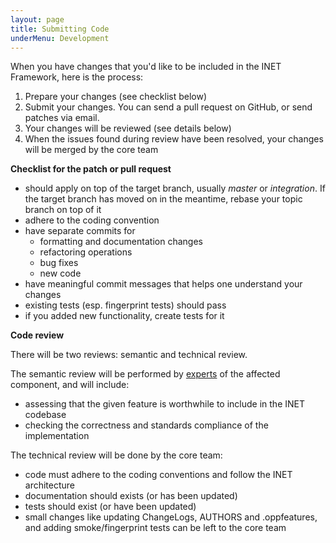 ```yaml
---
layout: page
title: Submitting Code
underMenu: Development
---
```


When you have changes that you'd like to be included in the INET Framework, here is the process:

1.  Prepare your changes (see checklist below)
2.  Submit your changes. You can send a pull request on GitHub, or send patches via email.
3.  Your changes will be reviewed (see details below)
4.  When the issues found during review have been resolved, your changes will be merged by the core team

**Checklist for the patch or pull request**

*   should apply on top of the target branch, usually *master* or *integration*. 
    If the target branch has moved on in the meantime, rebase your topic branch on top of it
*   adhere to the coding convention
*   have separate commits for
    *   formatting and documentation changes
    *   refactoring operations
    *   bug fixes
    *   new code
*   have meaningful commit messages that helps one understand your changes
*   existing tests (esp. fingerprint tests) should pass
*   if you added new functionality, create tests for it

**Code review**

There will be two reviews: semantic and technical review.

The semantic review will be performed by [experts][1] of the affected component, and will include:

*   assessing that the given feature is worthwhile to include in the INET codebase
*   checking the correctness and standards compliance of the implementation

The technical review will be done by the core team:

*   code must adhere to the coding conventions and follow the INET architecture
*   documentation should exists (or has been updated)
*   tests should exist (or have been updated)
*   small changes like updating ChangeLogs, AUTHORS and .oppfeatures, and adding smoke/fingerprint tests can be left to the core team

 [1]: ComponentExperts.html

